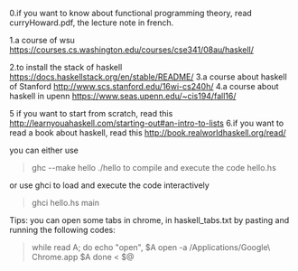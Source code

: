 0.if you want to know about functional programming theory,
read curryHoward.pdf, the lecture note in french.

1.a course of wsu
https://courses.cs.washington.edu/courses/cse341/08au/haskell/

2.to install the stack of haskell
https://docs.haskellstack.org/en/stable/README/
3.a course about haskell of Stanford
http://www.scs.stanford.edu/16wi-cs240h/
4.a course about haskell in upenn
https://www.seas.upenn.edu/~cis194/fall16/

5 if you want to start from scratch, read this
http://learnyouahaskell.com/starting-out#an-intro-to-lists
6.if you want to read a book about haskell, read this
http://book.realworldhaskell.org/read/

you can either use 
>ghc --make hello
>./hello
to compile and execute the code hello.hs

or use ghci to load and execute the code interactively
>ghci hello.hs
>main

Tips:
you can open some tabs in chrome, in haskell_tabs.txt
by pasting and running the following codes:

>while read A; do
>        echo "open", $A
>        open -a /Applications/Google\ Chrome.app $A
>done < $@

